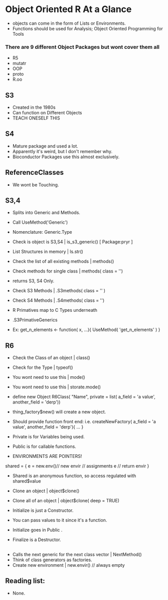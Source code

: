 # Object Oriented R At a Glance

- objects can come in the form of Lists or Environments.
- Functions should be used for Analysis; Object Oriented Programming for Tools

### There are 9 different Object Packages but wont cover them all
- R5
- mutatr
- OOP
- proto
- R.oo

## S3
- Created in the 1980s
- Can function on Different Objects
- TEACH ONESELF THIS

## S4
- Mature package and used a lot.
- Apparently it's weird, but I don't remember why.
- Bioconductor Packages use this almost exclusively.

## ReferenceClasses
- We wont be Touching.

## S3,4
- Splits into Generic and Methods.
- Call UseMethod('Generic')
- Nomenclature: Generic.Type
- Check is object is S3,S4               | is_s3_generic() [ Package:pryr ]
- List Structures in memory              | ls.str()
- Check the list of all existing methods | methods()
- Check methods for single class         | methods( class = '')

- returns S3, S4 Only.
- Check S3 Methods                       | .S3methods( class = '' )
- Check S4 Methods                       | .S4methods( class = '')

- R Primatives map to C Types underneath
- .S3PrimativeGenerics

- Ex: get_n_elements <- function( x, ...){ UseMethod( 'get_n_elements' ) }


## R6
- Check the Class of an object           | class()
- Check for the Type                     | typeof()
- You wont need to use this              | mode()
- You wont need to use this              | storate.mode()

- define new Object R6Class( "Name", private = list( a_field = 'a value', another_field = 'derp'))
- thing_factory$new() will create a new object.
- Should provide function front end: i.e. createNewFactory( a_field = 'a value', another_field = 'derp'){ ... }
- Private is for Variables being used.
- Public is for callable functions.
- ENVIRONMENTS ARE POINTERS!

shared = {
	e = new.env()// new envir
	  // assignments
	e // return envir
}

- Shared is an anonymous function, so access regulated with shared$value
- Clone an object        | object$clone()
- Clone all of an object | object$clone( deep = TRUE)

- Initialize is just a Constructor.
- You can pass values to it since it's a function.
- Initialize goes in Public .
- Finalize is a Destructor.

##
- Calls the next generic for the next class vector | NextMethod()
- Think of class generators as factories.
- Create new environment                           | new.envir() // always empty

## Reading list:
- None.